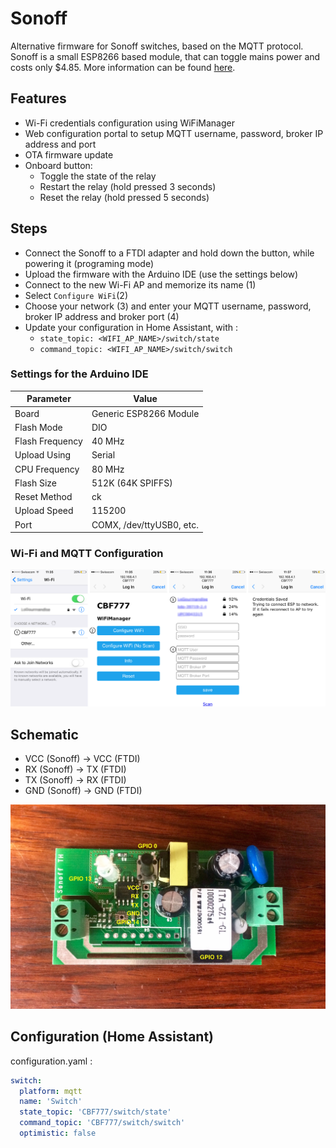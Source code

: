 # Sonoff
Alternative firmware for Sonoff switches, based on the MQTT protocol.
Sonoff is a small ESP8266 based module, that can toggle mains power and costs only $4.85. More information can be found [here](https://www.itead.cc/sonoff-wifi-wireless-switch.html).

## Features
- Wi-Fi credentials configuration using WiFiManager
- Web configuration portal to setup MQTT username, password, broker IP address and port
- OTA firmware update
- Onboard button:
  - Toggle the state of the relay
  - Restart the relay (hold pressed 3 seconds)
  - Reset the relay (hold pressed 5 seconds)

## Steps
- Connect the Sonoff to a FTDI adapter and hold down the button, while powering it (programing mode)
- Upload the firmware with the Arduino IDE (use the settings below)
- Connect to the new Wi-Fi AP and memorize its name (1)
- Select `Configure WiFi`(2)
- Choose your network (3) and enter your MQTT username, password, broker IP address and broker port (4)
- Update your configuration in Home Assistant, with :
  - `state_topic: <WIFI_AP_NAME>/switch/state`
  - `command_topic: <WIFI_AP_NAME>/switch/switch`

### Settings for the Arduino IDE

| Parameter       | Value                    | 
| ----------------|--------------------------|
| Board           | Generic ESP8266 Module   | 
| Flash Mode      | DIO                      |  
| Flash Frequency | 40 MHz                   |  
| Upload Using    | Serial                   |  
| CPU Frequency   | 80 MHz                   |  
| Flash Size      | 512K (64K SPIFFS)        |  
| Reset Method    | ck                       |  
| Upload Speed    | 115200                   |  
| Port            | COMX, /dev/ttyUSB0, etc. |


### Wi-Fi and MQTT Configuration
![Steps](Steps.png)

## Schematic
- VCC (Sonoff) -> VCC (FTDI)
- RX  (Sonoff) -> TX  (FTDI)
- TX  (Sonoff) -> RX  (FTDI)
- GND (Sonoff) -> GND (FTDI)

![Schematic](Schematic.jpg)

## Configuration (Home Assistant)
configuration.yaml :

```yaml
switch:
  platform: mqtt
  name: 'Switch'
  state_topic: 'CBF777/switch/state'
  command_topic: 'CBF777/switch/switch'
  optimistic: false
```
